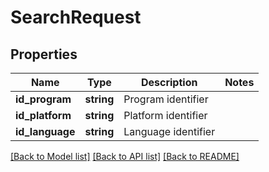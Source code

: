 # SearchRequest

## Properties
Name | Type | Description | Notes
------------ | ------------- | ------------- | -------------
**id_program** | **string** | Program identifier | 
**id_platform** | **string** | Platform identifier | 
**id_language** | **string** | Language identifier | 

[[Back to Model list]](../../README.md#documentation-for-models) [[Back to API list]](../../README.md#documentation-for-api-endpoints) [[Back to README]](../../README.md)

